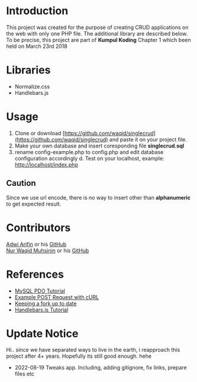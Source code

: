 # Introduction

This project was created for the purpose of creating CRUD applications on the web with only one PHP file. The additional library are described below. To be precise, this project are part of **Kumpul Koding** Chapter 1 which been held on March 23rd 2018

# Libraries

- Normalize.css
- Handlebars.js

# Usage

1. Clone or download [https://github.com/waqid/singlecrud](https://github.com/waqid/singlecrud) and paste it on your project file.
2. Make your own database and insert coresponding file **singlecrud.sql**
3. rename config-example.php to config.php and edit database configuration accordingly
   d. Test on your localhost, example: [http://localhost/index.php](http://localhost/index.php)

## Caution

Since we use url encode, there is no way to insert other than **alphanumeric** to get expected result.

# Contributors

[Adwi Arifin](https://kesatriakeyboard.com/) or his [GitHub](http://github.com/adwiarifin)<br>
[Nur Waqid Muhsinin](https://frista.id/) or his [GitHub](http://github.com/waqid)<br>

# References

- [MySQL PDO Tutorial](http://wiki.hashphp.org/PDO_Tutorial_for_MySQL_Developers)
- [Example POST Request with cURL](https://gist.github.com/subfuzion/08c5d85437d5d4f00e58)
- [Keeping a fork up to date](https://gist.github.com/CristinaSolana/1885435)
- [Handlebars.js Tutorial](http://www.youtube.com/watch?v=wSNa5b1mS5Y)

# Update Notice

Hi.. since we have separated ways to live in the earth, i reapproach this project after 4+ years.
Hopefully its still good enough. hehe

- 2022-08-19 Tweaks app. Including, adding gitignore, fix links, prepare files etc
